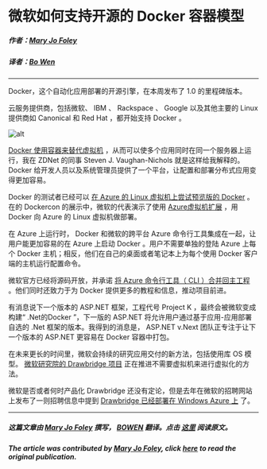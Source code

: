 # 微软如何支持开源的 Docker 容器模型

##### 作者：[Mary Jo Foley](http://www.zdnet.com/meet-the-team/us/mary-jo-foley/)

##### 译者：[Bo Wen](https://github.com/iambowen)

***
Docker，这个自动化应用部署的开源引擎，在本周发布了 1.0 的里程碑版本。

云服务提供商，包括微软、 IBM 、 Rackspace 、 Google 以及其他主要的 Linux 提供商如 Canonical 和 Red Hat ，都开始支持 Docker 。

![alt](http://resource.docker.cn/cloud-linux.png)

[Docker 使用容器来替代虚拟机](http://www.zdnet.com/docker-1-0-brings-container-technology-to-the-enterprise-7000030333/) ，从而可以使多个应用同时在同一个服务器上运行，我在 ZDNet 的同事 Steven J. Vaughan-Nichols 就是这样给我解释的。 Docker 给开发人员以及系统管理员提供了一个平台，让配置和部署分布式应用变得更加容易。

Docker 的测试者已经可以 [在 Azure 的 Linux 虚拟机上尝试预览版的 Docker](http://azure.microsoft.com/blog/2014/06/09/docker-and-azure-coolness/) 。在的 Dockercon 的展示中，微软的代表演示了使用 [Azure虚拟机扩展](http://www.zdnet.com/microsofts-azure-cloud-team-moves-toward-blurring-the-iaaspaas-lines-7000026708/) ，用 Docker 向 Azure 的 Linux 虚拟机做部署。

在 Azure 上运行时， Docker 和微软的跨平台 Azure 命令行工具集成在一起，让用户能更加容易的在 Azure 上启动 Docker 。用户不需要单独的登陆 Azure 上每个 Docker 主机；相反，他们在自己的桌面或者笔记本上为每个使用 Docker 客户端的主机运行配置命令。

微软官方已经将源码开放，并承诺 [将 Azure 命令行工具（ CLI ）合并回主工程](https://github.com/MSOpenTech/azure-sdk-tools-xplat/tree/docker) 。他们同时还致力于为 Docker 提供更多的教程和信息，推动项目前进。

有消息说下一个版本的 ASP.NET 框架，工程代号 Project K ，最终会被微软变成构建“ .Net的Docker ”，下一版的 ASP.NET 将允许用户通过基于应用-应用部署自选的 .Net 框架的版本。我得到的消息是， ASP.NET v.Next 团队正专注于让下一个版本的 ASP.NET 更容易在 Docker 容器中打包。


在未来更长的时间里，微软会持续的研究应用交付的新方法，包括使用库 OS 模型。 [微软研究院的 Drawbridge 项目](http://www.zdnet.com/microsoft-to-offer-its-drawbridge-virtualization-technology-on-top-of-its-windows-azure-cloud-7000009774/) 正在推进不需要虚拟机来进行虚拟化的方法。

微软是否或者何时产品化 Drawbridge 还没有定论，但是去年在微软的招聘网站上发布了一则招聘信息中提到 [Drawbridge 已经部署在 Windows Azure 上](http://www.zdnet.com/microsoft-to-offer-its-drawbridge-virtualization-technology-on-top-of-its-windows-azure-cloud-7000009774/) 了。

***

##### 这篇文章由 [Mary Jo Foley](http://www.zdnet.com/meet-the-team/us/mary-jo-foley/) 撰写， [BOWEN](https://github.com/iambowen) 翻译。点击 [这里](http://www.zdnet.com/heres-how-microsoft-is-supporting-the-open-source-docker-container-model-7000030393/) 阅读原文。

##### The article was contributed by [Mary Jo Foley](http://www.zdnet.com/meet-the-team/us/mary-jo-foley/), click [here](http://www.zdnet.com/heres-how-microsoft-is-supporting-the-open-source-docker-container-model-7000030393/) to read the original publication.
